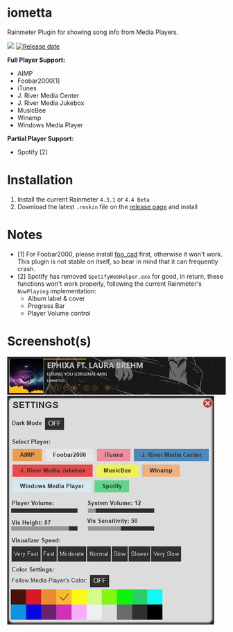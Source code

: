 # iometta
Rainmeter Plugin for showing song info from Media Players.

<a href="https://github.com/fralyx/iometta/releases/latest"><img src="https://img.shields.io/github/release/fralyx/iometta/all.svg?colorB=97CA00?label=version"></a>
[![Release date](https://img.shields.io/github/release-date/fralyx/iometta)](https://github.com/fralyx/iometta/releases/latest)

<b>Full Player Support:</b>
* AIMP
* Foobar2000[1]
* iTunes
* J. River Media Center
* J. River Media Jukebox
* MusicBee
* Winamp
* Windows Media Player

<b>Partial Player Support:</b>
* Spotify [2]

# Installation
1. Install the current Rainmeter ```4.3.1``` or ```4.4 Beta```
2. Download the latest ```.rmskin``` file on the [release page](https://github.com/fralyx/iometta/releases/latest) and install 

# Notes
* [1] For Foobar2000, please install [foo_cad](https://poiru.net/foo-cad/) first, otherwise it won't work. This plugin is not stable on itself, so bear in mind that it can frequently crash.
* [2] Spotify has removed ```SpotifyWebHelper.exe``` for good, in return, these functions won't work properly, following the current Rainmeter's ```NowPlaying``` implementation:
  * Album label & cover
  * Progress Bar
  * Player Volume control

# Screenshot(s)
![iometta](https://github.com/aircatcher/iometta/blob/master/screenshots/main.png)
![Settings](https://github.com/aircatcher/iometta/blob/master/screenshots/settings.png)
